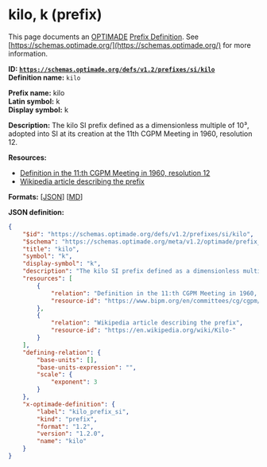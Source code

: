 # kilo, k (prefix)

This page documents an [OPTIMADE](https://www.optimade.org/) [Prefix Definition](https://schemas.optimade.org/#definitions). See [https://schemas.optimade.org/](https://schemas.optimade.org/) for more information.

**ID: [`https://schemas.optimade.org/defs/v1.2/prefixes/si/kilo`](https://schemas.optimade.org/defs/v1.2/prefixes/si/kilo.md)**  
**Definition name:** `kilo`

**Prefix name:** kilo  
**Latin symbol:** k  
**Display symbol:** k  
  
**Description:** The kilo SI prefix defined as a dimensionless multiple of 10³, adopted into SI at its creation at the 11th CGPM Meeting in 1960, resolution 12.



**Resources:**

- [Definition in the 11:th CGPM Meeting in 1960, resolution 12](https://www.bipm.org/en/committees/cg/cgpm/11-1960/resolution-12)
- [Wikipedia article describing the prefix](https://en.wikipedia.org/wiki/Kilo-)


**Formats:** [[JSON](kilo.json)] [[MD](kilo.md)]

**JSON definition:**

``` json
{
    "$id": "https://schemas.optimade.org/defs/v1.2/prefixes/si/kilo",
    "$schema": "https://schemas.optimade.org/meta/v1.2/optimade/prefix_definition.json",
    "title": "kilo",
    "symbol": "k",
    "display-symbol": "k",
    "description": "The kilo SI prefix defined as a dimensionless multiple of 10\u00b3, adopted into SI at its creation at the 11th CGPM Meeting in 1960, resolution 12.",
    "resources": [
        {
            "relation": "Definition in the 11:th CGPM Meeting in 1960, resolution 12",
            "resource-id": "https://www.bipm.org/en/committees/cg/cgpm/11-1960/resolution-12"
        },
        {
            "relation": "Wikipedia article describing the prefix",
            "resource-id": "https://en.wikipedia.org/wiki/Kilo-"
        }
    ],
    "defining-relation": {
        "base-units": [],
        "base-units-expression": "",
        "scale": {
            "exponent": 3
        }
    },
    "x-optimade-definition": {
        "label": "kilo_prefix_si",
        "kind": "prefix",
        "format": "1.2",
        "version": "1.2.0",
        "name": "kilo"
    }
}
```